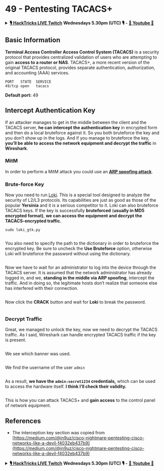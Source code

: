 # 49 - Pentesting TACACS+

<details>

<summary><a href="https://www.twitch.tv/hacktricks_live/schedule"><strong>🎙️ HackTricks LIVE Twitch</strong></a> <strong>Wednesdays 5.30pm (UTC) 🎙️ -</strong> <a href="https://www.youtube.com/@hacktricks_LIVE"><strong>🎥 Youtube 🎥</strong></a></summary>

* Do you work in a **cybersecurity company**? Do you want to see your **company advertised in HackTricks**? or do you want to have access to the **latest version of the PEASS or download HackTricks in PDF**? Check the [**SUBSCRIPTION PLANS**](https://github.com/sponsors/carlospolop)!
* Discover [**The PEASS Family**](https://opensea.io/collection/the-peass-family), our collection of exclusive [**NFTs**](https://opensea.io/collection/the-peass-family)
* Get the [**official PEASS & HackTricks swag**](https://peass.creator-spring.com)
* **Join the** [**💬**](https://emojipedia.org/speech-balloon/) [**Discord group**](https://discord.gg/hRep4RUj7f) or the [**telegram group**](https://t.me/peass) or **follow** me on **Twitter** [**🐦**](https://github.com/carlospolop/hacktricks/tree/7af18b62b3bdc423e11444677a6a73d4043511e9/\[https:/emojipedia.org/bird/README.md)[**@carlospolopm**](https://twitter.com/carlospolopm)**.**
* **Share your hacking tricks by submitting PRs to the** [**hacktricks repo**](https://github.com/carlospolop/hacktricks) **and** [**hacktricks-cloud repo**](https://github.com/carlospolop/hacktricks-cloud).

</details>

## Basic Information

**Terminal Access Controller Access Control System (TACACS)** is a security protocol that provides centralized validation of users who are attempting to gain **access to a router or NAS**. TACACS+, a more recent version of the original TACACS protocol, provides separate authentication, authorization, and accounting (AAA) services.

```
PORT   STATE  SERVICE
49/tcp open   tacacs
```

**Default port:** 49

## Intercept Authentication Key

If an attacker manages to get in the middle between the client and the TACACS server, **he can intercept the authentication key** in encrypted form and then do a local bruteforce against it. So you both bruteforce the key and you don’t show up in the logs. And if you manage to bruteforce the key, **you’ll be able to access the network equipment and decrypt the traffic** in **Wireshark**.

### MitM

In order to perform a MitM attack you could use an [**ARP spoofing attack**](../generic-methodologies-and-resources/pentesting-network/#arp-spoofing).

### Brute-force Key

Now you need to run [Loki](https://c0decafe.de/svn/codename\_loki/trunk/). This is a special tool designed to analyze the security of L2/L3 protocols. Its capabilities are just as good as those of the popular **Yersinia** and it is a serious competitor to it. Loki can also bruteforce TACACS keys. If the key is successfully **bruteforced** (**usually in MD5 encrypted format)**, **we can access the equipment and decrypt the TACACS-encrypted traffic.**

```
sudo loki_gtk.py
```

<figure><img src="../.gitbook/assets/image (31).png" alt=""><figcaption></figcaption></figure>

You also need to specify the path to the dictionary in order to bruteforce the encrypted key. Be sure to uncheck the **Use Bruteforce** option, otherwise Loki will bruteforce the password without using the dictionary.

<figure><img src="../.gitbook/assets/image (11) (2).png" alt=""><figcaption></figcaption></figure>

Now we have to wait for an administrator to log into the device through the TACACS server. It is assumed that the network administrator has already logged in, and we, **standing in the middle via ARP spoofing**, intercept the traffic. And in doing so, the legitimate hosts don’t realize that someone else has interfered with their connection.

<figure><img src="../.gitbook/assets/image (8) (2).png" alt=""><figcaption></figcaption></figure>

Now click the **CRACK** button and wait for **Loki** to break the password.

<figure><img src="../.gitbook/assets/image (17) (2).png" alt=""><figcaption></figcaption></figure>

### Decrypt Traffic

Great, we managed to unlock the key, now we need to decrypt the TACACS traffic. As I said, Wireshark can handle encrypted TACACS traffic if the key is present.

<figure><img src="../.gitbook/assets/image (28) (1).png" alt=""><figcaption></figcaption></figure>

We see which banner was used.

<figure><img src="../.gitbook/assets/image (24) (1).png" alt=""><figcaption></figcaption></figure>

We find the username of the user `admin`

<figure><img src="../.gitbook/assets/image (7) (1).png" alt=""><figcaption></figcaption></figure>

As a result, **we have the `admin:secret1234` credentials,** which can be used to access the hardware itself. **I think I’ll check their validity.**

<figure><img src="../.gitbook/assets/image (19) (2).png" alt=""><figcaption></figcaption></figure>

This is how you can attack TACACS+ and **gain access** to the control panel of network equipment.

## References

* The interception key section was copied from [https://medium.com/@in9uz/cisco-nightmare-pentesting-cisco-networks-like-a-devil-f4032eb437b9](https://medium.com/@in9uz/cisco-nightmare-pentesting-cisco-networks-like-a-devil-f4032eb437b9)

<details>

<summary><a href="https://www.twitch.tv/hacktricks_live/schedule"><strong>🎙️ HackTricks LIVE Twitch</strong></a> <strong>Wednesdays 5.30pm (UTC) 🎙️ -</strong> <a href="https://www.youtube.com/@hacktricks_LIVE"><strong>🎥 Youtube 🎥</strong></a></summary>

* Do you work in a **cybersecurity company**? Do you want to see your **company advertised in HackTricks**? or do you want to have access to the **latest version of the PEASS or download HackTricks in PDF**? Check the [**SUBSCRIPTION PLANS**](https://github.com/sponsors/carlospolop)!
* Discover [**The PEASS Family**](https://opensea.io/collection/the-peass-family), our collection of exclusive [**NFTs**](https://opensea.io/collection/the-peass-family)
* Get the [**official PEASS & HackTricks swag**](https://peass.creator-spring.com)
* **Join the** [**💬**](https://emojipedia.org/speech-balloon/) [**Discord group**](https://discord.gg/hRep4RUj7f) or the [**telegram group**](https://t.me/peass) or **follow** me on **Twitter** [**🐦**](https://github.com/carlospolop/hacktricks/tree/7af18b62b3bdc423e11444677a6a73d4043511e9/\[https:/emojipedia.org/bird/README.md)[**@carlospolopm**](https://twitter.com/carlospolopm)**.**
* **Share your hacking tricks by submitting PRs to the** [**hacktricks repo**](https://github.com/carlospolop/hacktricks) **and** [**hacktricks-cloud repo**](https://github.com/carlospolop/hacktricks-cloud).

</details>
